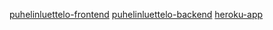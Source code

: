 [puhelinluettelo-frontend](https://github.com/PyryV/fullstackpalautukset/tree/master/osa2/puhelinluettelo)
[puhelinluettelo-backend](https://github.com/PyryV/puhelinluettelo-backend)
[heroku-app](https://polar-savannah-98645.herokuapp.com/)
